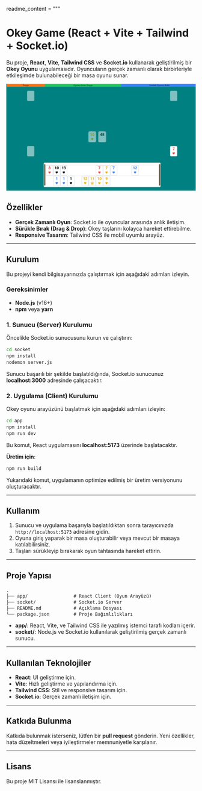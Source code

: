 readme_content = """
# Okey Game (React + Vite + Tailwind + Socket.io)


Bu proje, **React**, **Vite**, **Tailwind CSS** ve **Socket.io** kullanarak geliştirilmiş bir **Okey Oyunu** uygulamasıdır. Oyuncuların gerçek zamanlı olarak birbirleriyle etkileşimde bulunabileceği bir masa oyunu sunar.


<img src="public/game_screen.png">


## Özellikler
- **Gerçek Zamanlı Oyun**: Socket.io ile oyuncular arasında anlık iletişim.
- **Sürükle Bırak (Drag & Drop)**: Okey taşlarını kolayca hareket ettirebilme.
- **Responsive Tasarım**: Tailwind CSS ile mobil uyumlu arayüz.

---


## Kurulum

Bu projeyi kendi bilgisayarınızda çalıştırmak için aşağıdaki adımları izleyin.

### Gereksinimler
- **Node.js** (v16+)
- **npm** veya **yarn**

### 1. Sunucu (Server) Kurulumu

Öncelikle Socket.io sunucusunu kurun ve çalıştırın:

```bash
cd socket
npm install
nodemon server.js
```

Sunucu başarılı bir şekilde başlatıldığında, Socket.io sunucunuz **localhost:3000** adresinde çalışacaktır.

### 2. Uygulama (Client) Kurulumu

Okey oyunu arayüzünü başlatmak için aşağıdaki adımları izleyin:

```bash
cd app
npm install
npm run dev
```

Bu komut, React uygulamasını **localhost:5173** üzerinde başlatacaktır.

**Üretim için**:

```bash
npm run build
```

Yukarıdaki komut, uygulamanın optimize edilmiş bir üretim versiyonunu oluşturacaktır.

---

## Kullanım

1. Sunucu ve uygulama başarıyla başlatıldıktan sonra tarayıcınızda `http://localhost:5173` adresine gidin.
2. Oyuna giriş yaparak bir masa oluşturabilir veya mevcut bir masaya katılabilirsiniz.
3. Taşları sürükleyip bırakarak oyun tahtasında hareket ettirin.

---

## Proje Yapısı

```
.
├── app/                 # React Client (Oyun Arayüzü)
├── socket/              # Socket.io Server
├── README.md            # Açıklama Dosyası
└── package.json         # Proje Bağımlılıkları
```

- **app/**: React, Vite, ve Tailwind CSS ile yazılmış istemci tarafı kodları içerir.
- **socket/**: Node.js ve Socket.io kullanılarak geliştirilmiş gerçek zamanlı sunucu.

---

## Kullanılan Teknolojiler
- **React**: UI geliştirme için.
- **Vite**: Hızlı geliştirme ve yapılandırma için.
- **Tailwind CSS**: Stil ve responsive tasarım için.
- **Socket.io**: Gerçek zamanlı iletişim için.

---

## Katkıda Bulunma

Katkıda bulunmak isterseniz, lütfen bir **pull request** gönderin. Yeni özellikler, hata düzeltmeleri veya iyileştirmeler memnuniyetle karşılanır.

---

## Lisans

Bu proje MIT Lisansı ile lisanslanmıştır.